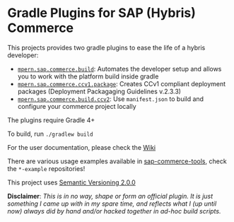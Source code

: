 # Gradle Plugins for SAP (Hybris) Commerce

This projects provides two gradle plugins to ease the life of a hybris developer:

- [`mpern.sap.commerce.build`][build]: Automates the developer setup and allows you to work with the platform build inside gradle
- [`mpern.sap.commerce.ccv1.package`][package]: Creates CCv1 compliant deployment packages (Deployment Packagaging Guidelines v.2.3.3)
- [`mpern.sap.commerce.build.ccv2`][ccv2]: Use `manifest.json` to build and configure your commerce project locally

The plugins require Gradle 4+

To build, run `./gradlew build`

For the user documentation, please check the [Wiki](https://github.com/sap-commerce-tools/commerce-gradle-plugin/wiki)

There are various usage examples available in [sap-commerce-tools][tools], check the `*-example` repositories!

This project uses [Semantic Versioning 2.0.0](https://semver.org/spec/v2.0.0.html)

**Disclaimer**: *This is in no way, shape or form an official plugin. It is just something I came up with in my spare time,
and reflects what I (up until now) always did by hand and/or hacked together in ad-hoc build scripts.*

[build]: https://plugins.gradle.org/plugin/mpern.sap.commerce.build
[package]: https://plugins.gradle.org/plugin/mpern.sap.commerce.ccv1.package
[ccv2]: https://plugins.gradle.org/plugin/mpern.sap.commerce.build.ccv2
[tools]:https://github.com/sap-commerce-tools
